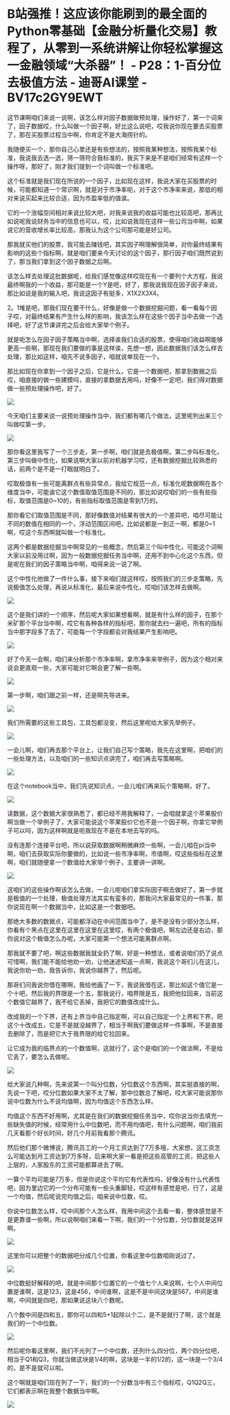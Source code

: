 # B站强推！这应该你能刷到的最全面的Python零基础【金融分析量化交易】教程了，从零到一系统讲解让你轻松掌握这一金融领域“大杀器”！ - P28：1-百分位去极值方法 - 迪哥AI课堂 - BV17c2GY9EWT

这节课啊咱们来说一说啊，该怎么样对因子数据做预处理，操作好了，第一个词来了，因子数据哎，什么叫做一个因子啊，好比这么说吧，哎我说你现在要去买股票了，那在买股票过程当中啊，你肯定不是大海捞针的。

我随便买一个，那你自己心里还是有些想法的，按照我某种想法，按照我某个标准，我说我去选一选，筛一筛符合我标准的，我买下来是不是咱们经常有这样一个操作呀，那好了，刚才我们提到一个词叫做一个标准吧。

这个标准就是我们现在所说的一个因子，比如现在这样，我说大家在买股票的时候，可能都知道一个常识啊，就是对于市净率呃，对于这个市净率来说，那低的相对来说买起来比较合适，因为市盈率低的值诶。

它的一个涨幅空间相对来说比较大吧，对我来说我的收益可能也比较高吧，那再比如说呢我说财务当中的信息也可以，哎，比如说我现在这样一些公司当中啊，如果说它的营收增长率比较高，那我认为这个公司那可能是好公司。

那我就买他们的股票，我可能去赚钱吧，其实因子啊理解很简单，对你最终结果有影响的这些个指标啊，就是咱们要来今天讨论的这个因子，那行因子咱们既然说到了，那当我们拿到这个因子数据之后啊。

该怎么样去处理这批数据呢，给我们感觉像这样哎现在有一个要列个大方程，我说最终啊我的一个收益，那可能是一个Y是吧，好了，那我说我现在因子因子来说，那比如说是我的输入吧，我说这因子有挺多，X1X2X3X4。

2。1堆是吧，那我们现在要干什么，好像是做一个数据挖掘问题，看一看每个因子哎，对最终结果有产生什么样的影响，我该怎么样在这些个因子当中去做一个选择吧，好了这节课讲完之后会给大家举个例子。

就是呃怎么在因子因子策略当中啊，选择诶我们合适的股票，使得咱们收益啊能够更高一些啊，那现在我们要做的事是这样诶，先想一想，因此数据我们该怎么样去处理，那比如这样，咱先不说多因子，咱就说单现在一个。

那比如现在你拿到一个因子之后，它是什么，它是一个数据吧，那拿到数据之后哎，咱直接的做一些建模吗，直接的拿数据去用吗，好像不一定吧，我们得对数据做一些预处理操作吧，好了。



![](img/153bde66ccc77b41651850bad05330ea_1.png)

今天咱们主要来说一说预处理操作当中，我们都有哪几个做法，这里呢列出来三个叫做哎第一步。

![](img/153bde66ccc77b41651850bad05330ea_3.png)

那你看这里我写了一个三步走，第一步啊，咱们就是去极值啊，第二步叫标准化，第三步叫做中性化，如果说啊大家以前对机器学习哎，还有数据挖掘比较熟悉的话，前两个是不是一打眼就明白了。

哎取极值有一些可能离群点有些异常点，我给它规范一点，标准化呢数据啊在各个维度当中，可能诶它这个数值取值范围是不同的，那比如说哎咱们的一些有些指标，取值范围是0~10的，有些指标取值范围是零到1万的。

那你看它们取值范围是不同，那好像数值对结果有很大的一个差异吧，咱尽可能让不同的数值在相同的一个，浮动范围区间吧，比如说都是一到正一啊，都是0~1啊，哎这个东西啊就叫做一个标准化。

这两个都是数据挖掘当中啊常见的一些概念，然后第三个叫中性化，可能这个词啊大家以前没用过啊，因为一般数据挖掘任务当中啊，还用不到中心化这个东西，但是呢在我们的因子策略当中啊，咱得来说一说了啊。

这个中性化他做了一件什么事，接下来咱们就这样哎，按照我们的三步走策略，先说极值怎么处理，再说从标准化，最后来说中性化，哎咱们该怎样去做啊。



![](img/153bde66ccc77b41651850bad05330ea_5.png)

这个是我们讲的一个顺序，然后呢大家如果想看啊，就是有什么样的因子，在那个米矿那个平台当中啊，哎它有各种各样的指标吧，那你就去扫一遍吧，所有的指标当中那字段多了去了，可能每一个字段都会对我结果产生影响吧。



![](img/153bde66ccc77b41651850bad05330ea_7.png)

好了今天一会啊，咱们来分析那个市净率啊，拿市净率来举例子，因为这个相对来说会更直观一些，大家可能对它啊会更了解一些啊。



![](img/153bde66ccc77b41651850bad05330ea_9.png)

第一步啊，咱们跟之前一样，还是啊先导进来。

![](img/153bde66ccc77b41651850bad05330ea_11.png)

我们所需要的这些工具包，工具包都没变，然后这里呢给大家先举例子。

![](img/153bde66ccc77b41651850bad05330ea_13.png)

一会儿啊，咱们再去那个平台上，让我们自己写个策略，我先在这里啊，把咱们的一些处理方法，以及咱们的一些知识点讲完了，咱们再去写策略啊。



![](img/153bde66ccc77b41651850bad05330ea_15.png)

在这个notebook当中，我们先说知识点，一会儿咱们再来玩个策略啊，好了。

![](img/153bde66ccc77b41651850bad05330ea_17.png)

读数据，这个数据大家很熟悉了，都已经不用我解释了，一会咱就拿这个苹果股价啊当做一个举例子了，大家可能说这个苹果股价它也不是一个因子啊，你拿它举例子可以吗，因为这样啊就是呃我现在不是在本地去写的吗。

没有连那个连接平台吧，所以说获取数据啊稍微麻烦一些啊，一会儿咱在pi当中啊，咱们去获取实际你要做的，比如说一些市净率啊，市值啊，哎这些指标在这里啊，咱们就随便拿一个数值给大家举个例子，主要讲一讲啊。



![](img/153bde66ccc77b41651850bad05330ea_19.png)

这咱们的这些操作啊该怎么去做，一会儿呢咱们拿实际因子啊去做好了，第一步就是极值的一个处理，极值处理方法其实有蛮多的，那我问大家最常见的一件事，那你说现在啊一个数据当中，比如这是一个数据吧。

那绝大多数的数据点，可能都浮动在中间范围当中了，是不是没有少部分怎么样，你看有个黑点在这里在这里在这里在这里哎，有两个极值吧，啊左边还是右边，那你说对这个极值怎么办呢，大家可能第一个想法可能离群点啊。

那我就不要了吧，啊这些数据我就全扔了啊，好是一种想法，或者说咱们扔了说点可惜啊，我们能不能给他劝一劝，让他迷途知返一点啊，我说这个哥们儿在这儿，我说你劝一劝，我告诉你，我说你越界了，然后呢。

那哥们问我说你借在哪啊，我给他画了一下，我说我借在这，那比如这个值它是一个十吧，然后我的界限是一个五，那我说行，咱界限是五，我把他拉回来，当前这个数值它越界了，我不给它丢掉，我把它的数值改成什么。

改成我的一个下界，还有上界当中自己指定啊，可以自己指定一个上界和下界，把这个十改成五，它是不是就没越界了，相当于啊我们要做这样一件事啊，不是直接去删除了，而是把它大于我界限的给它拉回来。

让它成为我的临界点的一个数值啊，这就行了，这个是咱们的一个做法啊，不是给它丢了，要怎么去做呢。

![](img/153bde66ccc77b41651850bad05330ea_21.png)

给大家说几种啊，先来说第一个叫分位数，分位数这个东西啊，其实挺直接的啊，先说一下吧，哎分位数如果大家不太了解，那中位数总了解吧，哎大家可能说那你说中位数为什么不说均值啊，因为均值这个东西怎么样。

均值这个东西不好用啊，尤其是在我们的数据挖掘任务当中，哎你说当你去填充一些缺失值的时候，经常用什么中位数吧，而不用均值吧，有什么问题啊，咱们我前几天看那个好长时间，好几个月前我看那个腾讯。

然后他们那个微博说，腾讯员工的一个月工资达到了7万多哦，大家想，这工资怎么可能达到月工资达到7万多呀，后来啊大家一看是把这些高管的工资，把这些人上层的，人家股东的工资可能都算进去了啊。

一算个平均可能是7万多，但是你说这个平均它有代表性吗，好像没有什么代表性吧，因为里边它的一个分布可能有一些头重脚轻，哎这样有感觉是吧，行了，这是一个均值，然后呢说完均值之后，咱来说中位数，哎。

你说中位数怎么样，哎中间那个人怎么样，我用中间这个去看一看，整体感觉是不是更靠谱一些啊，所以说啊咱们来看一下啊，我们的一个分位数，分位数就是这样啊。



![](img/153bde66ccc77b41651850bad05330ea_23.png)

这里你可以把整个的数据吧分成几个位置，你看这里中位数咱刚说过了。

![](img/153bde66ccc77b41651850bad05330ea_25.png)

中位数挺好解释的吧，就是中间那个位置它的一个值七个人来说啊，七个人中间位置是谁啊，这是123，这是456，中间谁啊，这是不是中间这块是567，中间是谁啊，中间就是四吧，那如果说这块八个数呢。

八个数中间是四和五，那你可以四和5+1起除以个二，是不是就行了啊，这个就是我们的一个中位数。

![](img/153bde66ccc77b41651850bad05330ea_27.png)

然后呢你看这里啊，我们不光列了一个中位数，还列什么四分位，两个四分位吧，相当于Q1和Q3，你就当做这块是1/4的啊，这块是一半的1/2的，这一块是一个3/4的，是不是就可以啦。

这个啊就是咱们现在列了一下，我们的一个分数当中有三个指标哎，Q1Q2Q三，它们都表示啊在我整个数据当中啊。



![](img/153bde66ccc77b41651850bad05330ea_29.png)